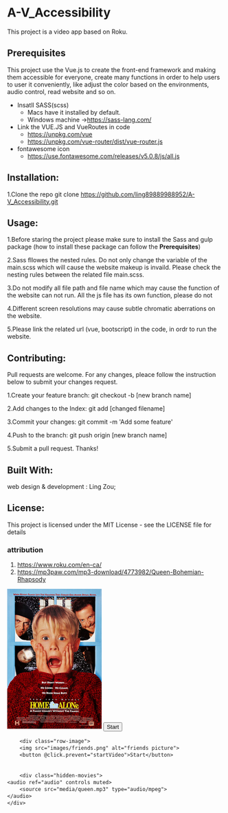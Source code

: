 # A-V_Accessibility

This project is a video app based on Roku. 

## Prerequisites
This project use the Vue.js to create the front-end framework and making them accessible for everyone, create many functions in order to help users to user it conveniently, like adjust the color based on the environments, audio control, read website and so on.

- Insatll SASS(scss) 
    - Macs have it installed by default.
    - Windows machine ->https://sass-lang.com/
- Link the VUE.JS and VueRoutes in code
    - https://unpkg.com/vue
    - https://unpkg.com/vue-router/dist/vue-router.js
- fontawesome icon
    - https://use.fontawesome.com/releases/v5.0.8/js/all.js
    

   

## Installation:

1.Clone the repo
    git clone https://github.com/ling89889988952/A-V_Accessibility.git

## Usage:

1.Before staring the project please make sure to install the Sass and gulp package (how to install these package can follow the **Prerequisites**)

2.Sass fllowes the nested rules. Do not only change the variable of the main.scss which will cause the website makeup is invaild. Please check the nesting rules between the related file main.scss.

3.Do not modify all file path and file name which may cause the function of the website can not run. All the js file has its own function, please do not 

4.Different screen resolutions may cause subtle chromatic aberrations on the website.

5.Please link the related url (vue, bootscript) in the code, in ordr to run the website.




## Contributing:

Pull requests are welcome. For any changes, pleace follow the instruction below to submit your changes request.

1.Create your feature branch: git checkout -b [new branch name]

2.Add changes to the Index: git add [changed filename]

3.Commit your changes: git commit -m 'Add some feature'

4.Push to the branch: git push origin [new branch name]

5.Submit a pull request. Thanks!

## Built With:

web design & development : Ling Zou;


## License:

This project is licensed under the MIT License - see the LICENSE file for details

### attribution 
1. https://www.roku.com/en-ca/
2. https://mp3paw.com/mp3-download/4773982/Queen-Bohemian-Rhapsody


<div class="row-image">
        <img src="images/home.jpg" alt="home alone picture">
        <button @click.prevent="startVideo">Start</button>
        </div>

        <div class="row-image">
        <img src="images/friends.png" alt="friends picture">
        <button @click.prevent="startVideo">Start</button>


        <div class="hidden-movies">
    <audio ref="audio" controls muted>
        <source src="media/queen.mp3" type="audio/mpeg">
    </audio>    
    </div>